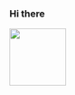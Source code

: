 ### Hi there 
<a href="https://github.com/yongjang"><img src="https://media.giphy.com/media/hvRJCLFzcasrR4ia7z/giphy.gif" width="100px"></a>
<!--
**YongJang/yongjang** is a ✨ _special_ ✨ repository because its `README.md` (this file) appears on your GitHub profile.

Here are some ideas to get you started:
👋
- 🔭 I’m currently working on ...
- 🌱 I’m currently learning ...
- 👯 I’m looking to collaborate on ...
- 🤔 I’m looking for help with ...
- 💬 Ask me about ...
- 📫 How to reach me: ...
- 😄 Pronouns: ...
- ⚡ Fun fact: ...
-->
